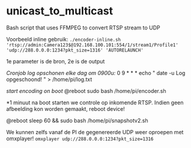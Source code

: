 # unicast_to_multicast
Bash script that uses FFMPEG to convert RTSP stream to UDP



Voorbeeld inline gebruik: 
```./encoder-inline.sh 'rtsp://admin:Camera123$@192.168.100.101:554/1/stream1/Profile1' 'udp://288.0.0.0:1234?pkt_size=1316' 'AUTORELAUNCH'```

1e parameter is de bron, 2e is de output


*Cronjob log opschonen elke dag om 0900u:*
0 9 * * * echo " date -u Log opgeschoond! " > /home/pi/log.txt

*start encoding on boot*
@reboot sudo bash /home/pi/encoder.sh

*1 minuut na boot starten we controle op inkomende RTSP. Indien geen afbeelding kon worden gemaakt, reboot device!

@reboot sleep 60 && sudo bash /home/pi/snapshotv2.sh

We kunnen zelfs vanaf de PI de gegenereerde UDP weer oproepen met omxplayer!
```omxplayer udp://288.0.0.0:1234?pkt_size=1316```
